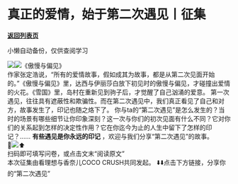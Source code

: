 # 真正的爱情，始于第二次遇见丨征集

[**返回列表页**](/gzh/看理想)

小懒自动备份，仅供查阅学习

![](https://mmbiz.qpic.cn/mmbiz_png/aP7vrTpXJxRA0ViaNRqia18YGj5LgX4VSibTFXfBlkXZakYUA8yBkEQYYmpmDmxH0IZyeY4oUcOiabiaj1PywxF6StQ/640?wx_fmt=png)![](https://mmbiz.qpic.cn/mmbiz_jpg/aP7vrTpXJxT4PBby05vxETskH4T76xXWIJicSSqArEdoeb3crmL9fZfJxC9aUlP2RQ0KhibvseIjTmMUFQzMWPRQ/640?wx_fmt=jpeg&from;=appmsg)《傲慢与偏见》  
作家张定浩说，“所有的爱情故事，假如成其为故事，都是从第二次见面开始的。”《傲慢与偏见》里，达西与伊丽莎白放下初见时的傲慢与偏见，才碰撞出爱情的火花。《雪国》里，岛村在重新见到驹子后，才觉醒了自己汹涌的爱意。
第一次遇见，往往具有遮蔽性和欺骗性。而在第二次遇见中，我们真正看见了自己和对方，故事发生了，印记也随之烙下了。
你与ta的“第二次遇见”是怎么发生的？当时的场景有哪些细节让你印象深刻？这一次与你们的初次见面有什么不同？它对你们的关系起到怎样的决定性作用？它在你迄今为止的人生中留下了怎样的印记？……
**有些遇见是你永远的印记** ，欢迎与我们分享“第二次遇见”的故事。  
💍![](https://mmbiz.qpic.cn/mmbiz_jpg/aP7vrTpXJxT4PBby05vxETskH4T76xXWTJpkcVHugAAkQLQFpCGTAEwbOSbPyaicR2d6S3PgmfWzl2xa9gvIrTw/640?wx_fmt=jpeg&from;=appmsg)⬆️  
扫码即可填写问卷，或点击文末“阅读原文”  
本次征集由看理想与香奈儿COCO CRUSH共同发起。 ⬇️⬇️点击下方链接，分享你的“第二次遇见”

